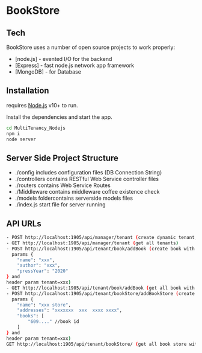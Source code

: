 # BookStore


## Tech

BookStore uses a number of open source projects to work properly:

- [node.js] - evented I/O for the backend
- [Express] - fast node.js network app framework
- [MongoDB] - for Database


## Installation

requires [Node.js](https://nodejs.org/) v10+ to run.

Install the dependencies and start the app.

```sh
cd MultiTenancy_Nodejs
npm i
node server
```


## Server Side Project Structure

- ./config includes configuration files (DB Connection String)
- ./controllers contains RESTful Web Service controller files
- ./routers contains Web Service Routes
- ./Middleware contains middleware coffee existence check
-  ./models foldercontains serverside models files
-  ./index.js start file for server running

## API URLs
```sh
- POST http://localhost:1905/api/manager/tenant (create dynamic tenant, params {"name": "xxx"})
- GET http://localhost:1905/api/manager/tenant (get all tenants)
- POST http://localhost:1905/api/tenant/book/addBook (create book with tenant, 
  params {
    "name": "xxx",
    "author": "xxx",
    "pressYear": "2020"
} and 
header param tenant=xxx)
- GET http://localhost:1905/api/tenant/book/addBook (get all book with tenant,header param tenant=xxx)
- POST http://localhost:1905/api/tenant/bookStore/addBookStore (create book store with tenant, 
  params {
    "name": "xxx store",
    "addresses": "xxxxxxx  xxx  xxxx xxxx",
    "books": [
        "609...." //book id
    ]
} and 
header param tenant=xxx)
GET http://localhost:1905/api/tenant/bookStore/ (get all book store with tenant,header param tenant=xxx)
```